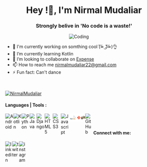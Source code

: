 <h1 align="center">Hey !👋, I'm Nirmal Mudaliar </h1>
<h3 align="center">Strongly belive in 'No code is a waste!'</h3>

<img align="right" alt="Coding" width="300" src="https://media.giphy.com/media/llarwdtFqG63IlqUR1/giphy.gif">
<br/>

- 🌱 I'm currently working on somthing cool    (͠≖ ͜ʖ͠≖)👌
- 🔭 I’m currently learning Kotlin
- 👯 I’m looking to collaborate on [Expense](https://github.com/Nirmal-Mudaliar/Expense)
- 📫 How to reach me nirmalmudaliar22@gmail.com
- ⚡ Fun fact: Can't dance
<br/>


<p align="left"> <a href="https://twitter.com/NirmalMudaliar" target="blank"><img src="https://img.shields.io/twitter/follow/NirmalMudaliar?color=1DA1F2&logo=twitter&style=for-the-badge" alt="NirmalMudaliar" /></a> </p>

<!-- ### My Stats
##### NOTE: Top languages does not indicate my skill level or something like that, it's a github metric of which languages i have the most code on github -->
<!-- [![Most used tech on Github](https://github-readme-stats.vercel.app/api/top-langs/?username=Nirmal-Mudaliar&layout=compact&show_icons=true&theme=radical)](https://github.com/Nirmal-Mudaliar)

[![Nirmal's GitHub stats](https://github-readme-stats.vercel.app/api?username=Nirmal-Mudaliar&show_icons=true&theme=radical)](https://github.com/Nirmal-Mudaliar) -->



#### Languages | Tools :
<img align="left" alt="Android" width="26px" src="https://img.icons8.com/fluency/48/000000/android-studio--v3.png" />
<img align="left" alt="Kotlin" width="26px" src="https://img.icons8.com/color/48/000000/kotlin.png"/>
<img align="left" alt="Python" width="26px" src="https://img.icons8.com/color/48/000000/python--v1.png" />
<img align="left" alt="Java" width="22px" src="https://img.icons8.com/color/48/000000/java-coffee-cup-logo--v2.png" />
<img align="left" alt="Django" width="26px" src="https://img.icons8.com/color/48/000000/django.png" />
<img align="left" alt="HTML5" width="26px" src="https://img.icons8.com/color/48/000000/html-5--v1.png" />
<img align="left" alt="CSS3" width="26px" src="https://img.icons8.com/color/64/000000/css3.png"/>
<img align="left" alt="Javascript" width="26px" src="https://img.icons8.com/color/48/000000/javascript--v1.pn"/>
<img align="left" alt="MySQL" width="26px" src="https://raw.githubusercontent.com/github/explore/80688e429a7d4ef2fca1e82350fe8e3517d3494d/topics/mysql/mysql.png" />
<img align="left" alt="Git" width="26px" src="https://raw.githubusercontent.com/github/explore/80688e429a7d4ef2fca1e82350fe8e3517d3494d/topics/git/git.png" />
<img align="left" alt="GitHub" width="26px" src="https://img.icons8.com/ios-glyphs/48/000000/github.png" />

<br/>
<br/>



#### Connect with me:
[<img align="left" alt="linkedin" width="22px" src="https://img.icons8.com/fluency/48/000000/linkedin.png"/>](https://www.linkedin.com/in/nirmal-mudaliar-318b14218/)
[<img align="left" alt="twitter" width="22px" src="https://img.icons8.com/fluency/48/000000/twitter.png"/>](https://twitter.com/NirmalMudaliar)
[<img align="left" alt="instagram" width="22px" src="https://img.icons8.com/fluency/48/000000/instagram-new.png"/>](https://www.instagram.com/nirmal_mudaliar/?hl=en)
<br />
<br />

